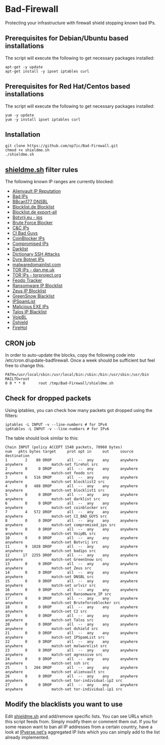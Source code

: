 Bad-Firewall
===============

Protecting your infrastructure with firewall shield stopping known bad IPs. 

## Prerequisites for Debian/Ubuntu based installations
The script will execute the following to get necessary packages installed:
```
apt-get -y update
apt-get install -y ipset iptables curl
```

## Prerequisites for Red Hat/Centos based installations
The script will execute the following to get necessary packages installed:
```
yum -y update
yum -y install ipset iptables curl 
```

## Installation
```
git clone https://github.com/op7ic/Bad-Firewall.git
chmod +x shieldme.sh
./shieldme.sh
```

## [shieldme.sh](shieldme.sh) filter rules

The following known IP ranges are currently blocked:

- [Alienvault IP Reputation](http://reputation.alienvault.com/reputation.data)
- [Bad IPs](https://www.badips.com/get/list/any/2)
- [BBcan177 DNSBL](https://gist.githubusercontent.com/BBcan177/bf29d47ea04391cb3eb0/raw/01757cd346cd6080ce12cbc79c172cd3b585ab04/MS-1)
- [Blocklist.de Blocklist](https://lists.blocklist.de/lists/all.txt)
- [Blocklist.de export-all](https://www.blocklist.de/downloads/export-ips_all.txt)
- [Botvrij.eu - ips](http://www.botvrij.eu/data/ioclist.ip-dst.raw)
- [Brute Force Blocker](http://danger.rulez.sk/projects/bruteforceblocker/blist.php)
- [C&C IPs](http://osint.bambenekconsulting.com/feeds/c2-ipmasterlist.txt)
- [CI Bad Guys](http://cinsscore.com/list/ci-badguys.txt)
- [CoinBlocker IPs](https://zerodot1.gitlab.io/CoinBlockerLists/MiningServerIPList.txt)
- [Compromised IPs](https://rules.emergingthreats.net/blockrules/compromised-ips.txt)
- [Darklist](http://www.darklist.de/raw.php)
- [Dictionary SSH Attacks](http://charles.the-haleys.org/ssh_dico_attack_hdeny_format.php/hostsdeny.txt)
- [Dyre Botnet IPs](https://sslbl.abuse.ch/blacklist/dyre_sslipblacklist_aggressive.csv)
- [malwaredomainlist.com](http://www.malwaredomainlist.com/mdl.php?search=&colsearch=All&quantity=All)
- [TOR IPs - dan.me.uk](https://www.dan.me.uk/torlist/)
- [TOR IPs - torproject.org](https://check.torproject.org/exit-addresses)
- [Feodo Tracker](https://feodotracker.abuse.ch/blocklist/?download=ipblocklist)
- [Ransomware IP Blocklist](https://ransomwaretracker.abuse.ch/downloads/RW_IPBL.txt)
- [Zeus IP Blocklist](https://zeustracker.abuse.ch/blocklist.php?download=ipblocklist)
- [GreenSnow Blacklist](http://blocklist.greensnow.co/greensnow.txt)
- [IPSpamList](http://www.ipspamlist.com/public_feeds.csv)
- [Malicious EXE IPs](http://www.urlvir.com/export-ip-addresses/)
- [Talos IP Blacklist](http://www.talosintelligence.com/documents/ip-blacklist)
- [VoipBL](http://www.voipbl.org/update/)
- [Dshield](https://iplists.firehol.org/files/dshield.netset)
- [FireHol](https://iplists.firehol.org/files/firehol_level1.netset)

## CRON job

In order to auto-update the blocks, copy the following code into /etc/cron.d/update-badfirewall. Once a week should be sufficient but feel free to change this. 
```
PATH=/usr/local/sbin:/usr/local/bin:/sbin:/bin:/usr/sbin:/usr/bin
MAILTO=root
0 0 * * 0      root /tmp/Bad-Firewall/shieldme.sh
```

## Check for dropped packets
Using iptables, you can check how many packets got dropped using the filters:
```
iptables -L INPUT -v --line-numbers # for IPv4
ip6tables -L INPUT -v --line-numbers # for IPv6
```

The table should look similar to this: 

```
Chain INPUT (policy ACCEPT 1548 packets, 70960 bytes)
num   pkts bytes target     prot opt in     out     source               destination
1        2    80 DROP       all  --  any    any     anywhere             anywhere             match-set firehol src
2        0     0 DROP       all  --  any    any     anywhere             anywhere             match-set feodo src
3        6   516 DROP       all  --  any    any     anywhere             anywhere             match-set blocklist2 src
4        8   488 DROP       all  --  any    any     anywhere             anywhere             match-set blocklist1 src
5        0     0 DROP       all  --  any    any     anywhere             anywhere             match-set darklist src
6        0     0 DROP       all  --  any    any     anywhere             anywhere             match-set coinblocker src
7        4   572 DROP       all  --  any    any     anywhere             anywhere             match-set CI_BAD_GUYS src
8        0     0 DROP       all  --  any    any     anywhere             anywhere             match-set compromised_ips src
9        0     0 DROP       all  --  any    any     anywhere             anywhere             match-set VoipBL src
10       0     0 DROP       all  --  any    any     anywhere             anywhere             match-set Botvrij src
11       9  1028 DROP       all  --  any    any     anywhere             anywhere             match-set badips src
12      17  2255 DROP       all  --  any    any     anywhere             anywhere             match-set GreenSnow src
13       0     0 DROP       all  --  any    any     anywhere             anywhere             match-set Zeus src
14       0     0 DROP       all  --  any    any     anywhere             anywhere             match-set DNSBL src
15       0     0 DROP       all  --  any    any     anywhere             anywhere             match-set urlvir src
16       0     0 DROP       all  --  any    any     anywhere             anywhere             match-set Ransomware_IP src
17       0     0 DROP       all  --  any    any     anywhere             anywhere             match-set Bruteforceblocker src
18       0     0 DROP       all  --  any    any     anywhere             anywhere             match-set C2 src
19       0     0 DROP       all  --  any    any     anywhere             anywhere             match-set Talos src
20       0     0 DROP       all  --  any    any     anywhere             anywhere             match-set dshield src
21       0     0 DROP       all  --  any    any     anywhere             anywhere             match-set IPSpamList src
22       0     0 DROP       all  --  any    any     anywhere             anywhere             match-set malwarelist src
23       0     0 DROP       all  --  any    any     anywhere             anywhere             match-set agressive src
24       0     0 DROP       all  --  any    any     anywhere             anywhere             match-set ssh src
25       5   204 DROP       all  --  any    any     anywhere             anywhere             match-set alienvault src
26       0     0 DROP       all  --  any    any     anywhere             anywhere             match-set tor-individual-ip2 src
27       0     0 DROP       all  --  any    any     anywhere             anywhere             match-set tor-individual-ip1 src
```

## Modify the blacklists you want to use

Edit [shieldme.sh](shieldme.sh) and add/remove specific lists. You can see URLs which this script feeds from. Simply modify them or comment them out.
If you for some reason want to ban all IP addresses from a certain country, have a look at [IPverse.net's](http://ipverse.net/ipblocks/data/countries/) aggregated IP lists which you can simply add to the list already implemented. 
